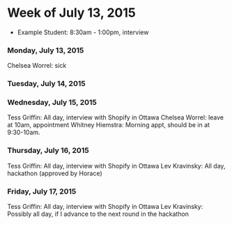 # Week of July 13, 2015

* Example Student: 8:30am - 1:00pm, interview

### Monday, July 13, 2015
Chelsea Worrel: sick

### Tuesday, July 14, 2015

### Wednesday, July 15, 2015
Tess Griffin: All day, interview with Shopify in Ottawa
Chelsea Worrel: leave at 10am, appointment
Whitney Hiemstra: Morning appt, should be in at 9:30-10am.
### Thursday, July 16, 2015
Tess Griffin: All day, interview with Shopify in Ottawa
Lev Kravinsky: All day, hackathon (approved by Horace)
### Friday, July 17, 2015
Tess Griffin: All day, interview with Shopify in Ottawa
Lev Kravinsky: Possibly all day, if I advance to the next round in the hackathon
